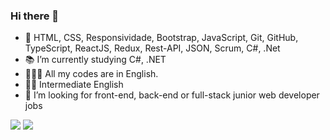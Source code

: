### Hi there 👋
- 🧠 HTML, CSS, Responsividade, Bootstrap, JavaScript, Git, GitHub, TypeScript, ReactJS, Redux, Rest-API, JSON, Scrum, C#, .Net
- 📚 I’m currently studying C#, .NET
- 👨🏾‍💻 All my codes are in English.
- 👂🏾 Intermediate English
- 👯 I’m looking for front-end, back-end or full-stack junior web developer jobs

<!-- <div>
  <a href="https://github.com/RogerXO">
  <img height="180em" src="https://github-readme-stats.vercel.app/api?username=rogerxo&show_icons=true&theme=dracula&include_all_commits=true&count_private=true"/>
</div> -->
<div> 
  <a href="https://www.instagram.com/rogerxavier2/" target="_blank"><img src="https://img.shields.io/badge/-Instagram-%23E4405F?style=for-the-badge&logo=instagram&logoColor=white"></a>
  <a href="https://www.linkedin.com/in/roger-xavier142/" target="_blank"><img src="https://img.shields.io/badge/-LinkedIn-%230077B5?style=for-the-badge&logo=linkedin&logoColor=white"></a> 
</div>
